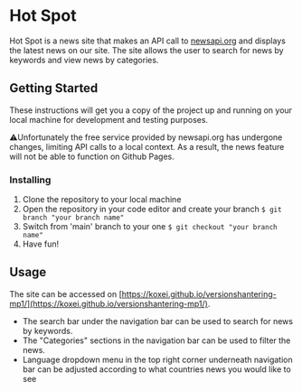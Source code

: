 # Hot Spot

Hot Spot is a news site that makes an API call to [newsapi.org](https://newsapi.org/) and displays the latest news on our site. The site allows the user to search for news by keywords and view news by categories.

## Getting Started

These instructions will get you a copy of the project up and running on your local machine for development and testing purposes.

:warning:Unfortunately the free service provided by newsapi.org has undergone changes, limiting API calls to a local context. As a result, the news feature will not be able to function on Github Pages.


### Installing

1. Clone the repository to your local machine
2. Open the repository in your code editor and create your branch ``` $ git branch "your branch name" ```
3. Switch from 'main' branch to your one ``` $ git checkout "your branch name" ```
4. Have fun!

## Usage

The site can be accessed on [https://koxei.github.io/versionshantering-mp1/](https://koxei.github.io/versionshantering-mp1/).
- The search bar under the navigation bar can be used to search for news by keywords.
- The "Categories" sections in the navigation bar can be used to filter the news.
- Language dropdown menu in the top right corner underneath navigation bar can be adjusted according to what countries news you would like to see